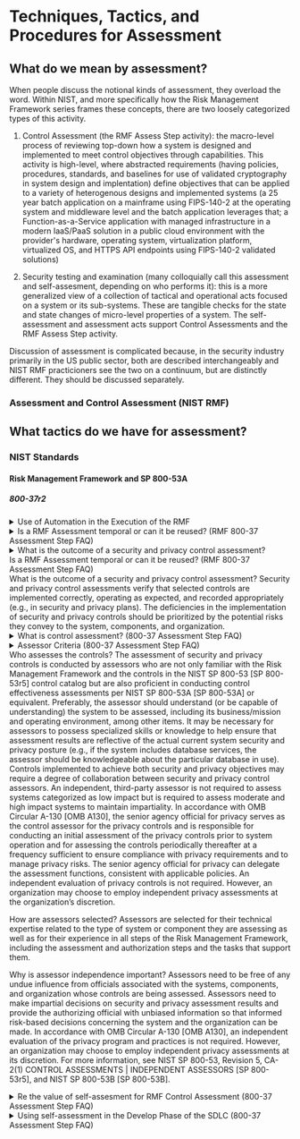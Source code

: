 # Techniques, Tactics, and Procedures for Assessment

## What do we mean by assessment?

When people discuss the notional kinds of assessment, they overload the word. Within NIST, and more specifically how the Risk Management Framework series frames these concepts, there are two loosely categorized types of this activity.

1. Control Assessment (the RMF Assess Step activity): the macro-level process of reviewing top-down how a system is designed and implemented to meet control objectives through capabilities. This activity is high-level, where abstracted requirements (having policies, procedures, standards, and baselines for use of validated cryptography in system design and implentation) define objectives that can be applied to a variety of heterogenous designs and implemented systems (a 25 year batch application on a mainframe using FIPS-140-2 at the operating system and middleware level and the batch application leverages that; a Function-as-a-Service application with managed infrastructure in a modern IaaS/PaaS solution in a public cloud environment with the provider's hardware, operating system, virtualization platform, virtualized OS, and HTTPS API endpoints using FIPS-140-2 validated solutions)

1. Security testing and examination (many colloquially call this assessment and self-assesment, depending on who performs it): this is a more generalized view of a collection of tactical and operational acts focused on a system or its sub-systems. These are tangible checks for the state and state changes of micro-level properties of a system. The self-assessment and assessment acts support Control Assessments and the RMF Assess Step activity.

Discussion of assessment is complicated because, in the security industry primarily in the US public sector, both are described interchangeably and NIST RMF practicioners see the two on a continuum, but are distinctly different. They should be discussed separately.

### Assessment and Control Assessment (NIST RMF)

## What tactics do we have for assessment?

### NIST Standards

#### Risk Management Framework and SP 800-53A

##### 800-37r2

<details>
<summary>Use of Automation in the Execution of the RMF</summary>
Organizations should maximize the use of automation, wherever possible, to increase the speed, effectiveness, and efficiency of executing the steps in the Risk Management Framework (RMF). Automation is particularly useful in the assessment and continuous monitoring of controls, the preparation of authorization packages for timely decision-making, and the implementation of ongoing authorization approaches—together facilitating a real-time or near real-time risk-based decision-making process for senior leaders. Organizations have significant flexibility in deciding when, where, and how to use automation or automated support tools for their security and privacy programs. In some situations, automated assessments and monitoring of controls may not be possible or feasible.
</details>

<details>
<summary>Is a RMF Assessment temporal or can it be reused? (RMF 800-37 Assessment Step FAQ)</summary>
Can results from a previous control assessment be leveraged for (re-)authorization purposes? It may be possible to leverage recent control assessment results provided that the assessment was conducted according to
organizationally accepted assessment methodologies and depending on what was assessed and how much time elapsed since the
previous assessment. The security and privacy assessment plans play an important role in validating the recent assessment results. Note, however, that a control assessment is a snapshot in time, meaning that the security and privacy posture captured by the assessment reflects the posture at the time the assessment was performed. For additional guidance on the re-use of assessment results, see NIST SP 800-53A, Revision 4, Assessing Security and Privacy Controls in Federal Information Systems and Organization.
</details>

<details>
<summary>What is the outcome of a security and privacy control assessment?<summary>Is a RMF Assessment temporal or can it be reused? (RMF 800-37 Assessment Step FAQ)</summary>
What is the outcome of a security and privacy control assessment?
Security and privacy control assessments verify that selected controls are implemented correctly, operating as expected, and recorded appropriately (e.g., in security and privacy plans). The deficiencies in the implementation of security and privacy controls should be prioritized by the potential risks they convey to the system, components, and organization.
</details>

<details>
<summary>What is control assessment? (800-37 Assessment Step FAQ)</summary>
Why assess controls?
There are two primary motivations for assessing security and privacy controls: 1) to ensure that the security and privacy controls for managing risk are in place and producing the desired outcomes and 2) to provide the authorizing official with the information needed to make an authorization decision. Control assessment verifies that the safeguards are in place and working as planned, providing system management and Authorizing Officials with an overall security and privacy posture of the system. Control assessments may be conducted as controls are implemented in early stages of the system development in order to identify issues with controls early in the development process.
</details>

<details>
<summary>Assessor Criteria (800-37 Assessment Step FAQ)</details>
Who assesses the controls?
The assessment of security and privacy controls is conducted by assessors who are not only familiar with the Risk Management Framework and the controls in the NIST SP 800-53 [SP 800-53r5] control catalog but are also proficient in conducting control effectiveness assessments per NIST SP 800-53A [SP 800-53A] or equivalent. Preferably, the assessor should understand (or be capable of understanding) the system to be assessed, including its business/mission and operating environment, among other items. It may be necessary for assessors to possess specialized skills or knowledge to help ensure that assessment results are reflective of the actual current system security and privacy posture (e.g., if the system includes database services, the assessor should be knowledgeable about the particular database in use). Controls implemented to achieve both security and privacy objectives may require a degree of collaboration between security and privacy control assessors. An independent, third-party assessor is not required to assess systems categorized as low impact but is required to assess moderate and high impact systems to maintain impartiality. In accordance with OMB Circular A-130 [OMB A130], the senior agency official for privacy serves as the control assessor for the privacy controls and is responsible for conducting an initial assessment of the privacy controls prior to system operation and for assessing the controls periodically thereafter at a frequency sufficient to ensure compliance with privacy requirements and to manage privacy risks. The senior agency official for privacy can delegate the assessment functions, consistent with applicable policies. An independent evaluation of privacy controls is not required. However, an organization may choose to employ independent privacy assessments at the organization’s discretion.

How are assessors selected?
Assessors are selected for their technical expertise related to the type of system or component they are assessing as well as for their experience in all steps of the Risk Management Framework, including the assessment and authorization steps and the tasks that support them. 

Why is assessor independence important?
Assessors need to be free of any undue influence from officials associated with the systems, components, and organization whose controls are being assessed. Assessors need to make impartial decisions on security and privacy assessment results and provide the authorizing official with unbiased information so that informed risk-based decisions concerning the system and the organization can be made. In accordance with OMB Circular A-130 [OMB A130], an independent evaluation of the privacy program and practices is not required. However, an organization may choose to employ independent privacy assessments at its discretion. For more information, see NIST SP 800-53, Revision 5, CA-2(1) CONTROL ASSESSMENTS | INDEPENDENT ASSESSORS [SP 800-53r5], and NIST SP 800-53B [SP 800-53B]. 
</details>

<details>
<summary>Re the value of self-assesment for RMF Control Assessment (800-37 Assessment Step FAQ)</summary>
Organizations can conduct self-assessments with two caveats. First, while internal assessors can be employed to conduct self-assessments, assessors should not conduct assessments under the management control of their supervisors. While it may not be considered a conflict of interest, undue influence by supervisors may create scenarios in which deficiency information may be affected. Second, self-assessments can be used to assess low impact systems, while independent assessors should be employed for moderate and high impact systems. Even though self-assessments may be conducted for low impact systems, the assessor’s technical expertise and required skills should be at the same level as the assessment for moderate and high impact systems. In accordance with OMB Circular A-130 [OMB A130], an independent assessment of privacy controls is not required. For more information, see NIST SP 800-53, Revision 5, CA-2(1) CONTROL ASSESSMENTS | INDEPENDENT ASSESSORS [SP 800-53r5], and NIST SP 800-53B
[SP 800-53B].
</details>

<details>
<summary>Using self-assessment in the Develop Phase of the SDLC (800-37 Assessment Step FAQ)</summary>
Can controls be applied and assessed during the development process?
Yes, identifying security and privacy requirements, selecting and implementing controls, and assessing implemented controls for effectiveness during the development phase of the system development life cycle (SDLC) is an efficient and effective process for reducing risk to the system, component, and the organization. Controls should be implemented during the development phase of the SDLC to verify that they meet requirements and produce expected outcomes. Conducting control assessments during the development phase of the SDLC provides efficiency as security and privacy requirements are identified and recorded and corresponding controls are identified, implemented, and assessed, thereby reducing risks to the system, component, and organization. Common controls identified prior to system development can also be incorporated into the SDLC.

Can the results of control assessments conducted during the system development life cycle be
used?
Yes, the results of security and privacy control assessments conducted during the system development life cycle (SDLC) can be used for the authorization package. If assessments conducted during the SDLC identify any deficiencies, these can be captured in the security and privacy plans or be mitigated prior to the assessment. If there are no identified deficiencies from assessments conducted during the SDLC, then these security and privacy controls may not need to be re-assessed. 
<details>

<details>
<summary>Organizations support system control assessments through scaling enterprise-wide solutions and/or automation (800-37 Assessment Step FAQ)</summary>
 How can organizations support system control assessments?
Organizations can support system control assessments through the provision of enterprise solutions that can automate some of the tasks associated with not only security and privacy control assessments but with risk assessment (e.g., vulnerability assessments). Organization-wide security and privacy solutions may also include governance, risk management, and compliance applications that support assessment and authorization activities (e.g., plan of action and milestone tracking, configuration management tools). In addition to enterprise solutions and enterprise security services, organizations may provide the workforce for supporting control assessments, including independent control assessment teams.
</details>

##### 800-53A

Does 800-53A mean the same thing when we say assessment framework?

<details>
<summary>References from 800-53A Rev. 5 DRAFT re the what and how of assessment</summary>

> The assessment process is an information-gathering activity of the as-implemented state of
the system or common controls, not a security- or privacy-producing activity. Organizations
determine the most cost-effective implementation of the assessment process by applying the
results of risk assessments, considering the maturity and quality level of the organization’s risk
management processes, and taking advantage of the flexibility in the concepts described in
this publication.

> Assessment results can be obtained from many activities that occur routinely during the system development lifecycle. For example, assessment results are produced during the testing and evaluation of new system components during system upgrades or system integration activities. Organizations can take advantage of previous assessment results whenever possible, to reduce the overall cost of assessments and to make the assessment process more efficient.

> If a system component product is identified as providing support for the implementation of a particular control in [SP 800-53], then evidence produced during the product testing, evaluation, and validation processes (e.g., security or privacy specifications, analyses and test results, validation reports, and validation certificates)12 is used to the extent that it is applicable.

> Organizations carefully consider the potential impacts of employing the assessment procedures defined in this publication when assessing the security and privacy controls in operational systems.

> Product assessments (also known as product testing, evaluation, and validation) are typically conducted by independent, third-party testing organizations. Assessments examine the security and privacy functions of products and established configuration settings. Assessments can be conducted to demonstrate compliance with industry, national, or international information security and privacy standards and developer/vendor claims.

> Establishing an appropriate set of expectations before, during, and after an assessment is paramount to achieving an acceptable
outcome

> Organizations consider both the technical expertise and level of independence required in selecting security and privacy control assessors.28 Organizations ensure that assessors possess the required skills and technical expertise to successfully carry out assessments of system specific, hybrid, and common controls.

</details>

#### 800-115 Technical Guide to Information Security Testing and Assessment

<details>
<summary>800-115 views on different kinds of assessment</summary>
An information security assessment is the process of determining how effectively an entity being assessed (e.g., host, system, network, procedure, person—known as the assessment object) meets specific security objectives. Three types of assessment methods can be used to accomplish this—testing, examination, and interviewing. Testing is the process of exercising one or more assessment objects under specified conditions to compare actual and expected behaviors. Examination is the process of checking, inspecting, reviewing, observing, studying, or analyzing one or more assessment objects to facilitate understanding, achieve clarification, or obtain evidence. Interviewing is the process of conducting discussions with individuals or groups within an organization to facilitate understanding, achieve clarification, or identify the location of evidence. Assessment results are used to support the determination of security control effectiveness over time.
</details>

#### NISTIR 8011-1

<details>
<summary>References from 8011-1 re the what and how of assessment</summary>

> While the defect check assesses the individual controls or control items that work together to achieve a purpose, at the same time the defect check also tests the overall effectiveness of the controls working together as a sub-capability. In NISTIR 8011, defect checks are designed so that there is one defect check for each defined sub-capability.

> The difference in the level of focus—between defect checks and determination statements—has a significant impact on how a defect, once discovered, is interpreted. The difference relates to the sensitivity and specificity of the result.

> A sensitive test is one which finds all of the cases where a defect occurs; that is, it has a low false negative rate.

> A specific test is one which does not report a defect when one is not present; that is, it has a low false positive rate.

> Because defect checks measure the result to be achieved by a set of controls, defect checks can be very specific, at the purpose level of abstraction, about whether that result was achieved. However, failure to achieve the result does not imply that ALL the controls or control items 
supporting that capability or sub-capability failed. Thus, while the defect check is specific at the purpose or sub-purpose level of abstraction, it is not specific at the control or control item level 
of abstraction. 

> Completeness means the extent to which the security-related information includes assessment of all relevant defects on all assessment objects (within a defined scope such as a capability). Relevant defects are defects that produce significant risk, e.g., the top two orders of magnitude. Incomplete metrics tend to bias the results by underestimating total risk.

> Timeliness means the extent to which the security-related information has been refreshed within the last X hours or days (as determined/required by the organization. Data must be collected (and defects mitigated) faster than the attacker(s) can act, in order to be able to stay ahead of their ability to compromise a system.

> For the agency dashboard to generate effective to-do lists for responding to defects, the dashboard requires the functionality to identify the specific operational role (person or group) responsible for responding to each defect (maintained as part of the desired state specification).

</details>


<details>
<summary>Goals of technical security assessment and examination</summary>
To accomplish technical security assessments and ensure that technical security testing and examinations provide maximum value, NIST recommends that organizations:
- Establish an information security assessment policy. This identifies the organization’s requirements for executing assessments, and provides accountability for the appropriate individuals to ensure assessments are conducted in accordance with these requirements. Topics that an assessment policy should address include the organizational requirements with which assessments must comply, roles and responsibilities, adherence to an established assessment methodology, assessment frequency, and documentation requirements.
- Implement a repeatable and documented assessment methodology. This provides consistency and structure to assessments, expedites the transition of new assessment staff, and addresses resource constraints associated with assessments. Using such a methodology enables organizations to maximize the value of assessments while minimizing possible risks introduced by certain technical assessment techniques. These risks can range from not gathering sufficient information on the organization’s security posture for fear of impacting system functionality to affecting the system or network availability by executing techniques without the proper safeguards in place. Processes that minimize risk caused by certain assessment techniques include using skilled assessors, developing comprehensive assessment plans, logging assessor activities, performing testing off-hours, and conducting tests on duplicates of production systems (e.g., development systems). Organizations need to determine the level of risk they are willing to accept for each assessment, and tailor their approaches accordingly.
- Determine the objectives of each security assessment, and tailor the approach accordingly. Security assessments have specific objectives, acceptable levels of risk, and available resources. Because no individual technique provides a comprehensive picture of an organization’s security when executed alone, organizations should use a combination of techniques. This also helps organizations to limit risk and resource usage.
- Analyze findings, and develop risk mitigation techniques to address weaknesses. To ensure that security assessments provide their ultimate value, organizations should conduct root cause analysis upon completion of an assessment to enable the translation of findings into actionable mitigation techniques. These results may indicate that organizations should address not only technical weaknesses, but weaknesses in organizational processes and procedures as well.
</details>

<details>
<summary>Different assessment technqiues and relationship to NIST 800-53, OSTMM, other methodologies</summary>
Several accepted methodologies exist for conducting different types of information security assessments. References to several of these methodologies are found in Appendix E.2 For example, NIST has created a methodology—documented in Special Publication (SP) 800-53A, Guide for Assessing the Security Controls in Federal Information Systems—which offers suggestions for assessing the effectiveness of the security controls outlined in NIST SP 800-53.3 Another widely used assessment methodology is the Open Source Security Testing Methodology Manual (OSSTMM).4 Because there are numerous reasons to conduct assessments, an organization may want to use multiple methodologies. This publication offers recommendations for technical testing and examination techniques that can be used for many assessment methodologies and leveraged for many assessment purposes.
</details>

<details>
<summary></summary>
</details>


#### NISTIR 8062

<details>
<summary>Gaps Between Privacy Policy (Controls) and Engineering</summary>
April 2014, NIST first focused its efforts on the communication gap between policy and legal teams and the engineering and information technology (IT) teams cited by multiple attendees as being at the core of many of their organizations’ privacy challenges.
</details>

## What techniques and procedures do we use? Do 
## What tools do we use for assessment?

### Manual

### Semi-Automated (Computer-Assisted)

### Automated

- SCAP tools (under general standards 1.2 and 1.3) [validated under NIST SVP](https://csrc.nist.gov/projects/scap-validation-program/validated-products-and-modules)
- Community and industry tools for security testing:
    - Ansible
    - Chef
    - InSpec
    - Puppet

## How do we communicate assessment intent and results?
## Open Questions

- Is the subject, action, and object tuple simple enough to describe the whole of assessment models (especially automated ones)?
- Do we need pre-determined properties of an assessment subject (custom app, container, server, cloud infra) before we assess them?
- Do we need to pre-determine necessary (and mandatory in OSCAL) action details for a rule or can we generalize them?